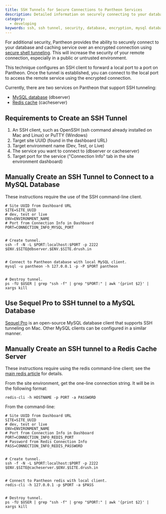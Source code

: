 ```yaml
---
title: SSH Tunnels for Secure Connections to Pantheon Services
description: Detailed information on securely connecting to your database and caching service using SSH tunnels.
category:
  - developing
keywords: ssh, ssh tunnel, security, database, encryption, mysql database, redis cache server
---
```

For additional security, Pantheon provides the ability to securely connect to your database and caching service over an encrypted connection using  [secure shell tunneling](http://en.wikipedia.org/wiki/Tunneling_protocol#Secure_shell_tunneling). This will increase the security of your remote connection, especially in a public or untrusted environment.  

This technique configures an SSH client to forward a local port to a port on Pantheon. Once the tunnel is established, you can connect to the local port to access the remote service using the encrypted connection.  

Currently, there are two services on Pantheon that support SSH tunneling:

- [MySQL database](/docs/articles/local/accessing-mysql-databases/) (dbserver)
- [Redis cache](/docs/articles/sites/redis-as-a-caching-backend/) (cacheserver)

## Requirements to Create an SSH Tunnel

1. An SSH client, such as OpenSSH (ssh command already installed on Mac and Linux) or PuTTY (Windows)
2. Target site UUID (found in the dashboard URL)
3. Target environment name (Dev, Test, or Live)
4. The service you want to connect to (dbserver or cacheserver)
5. Target port for the service ("Connection Info" tab in the site environment dashboard)

## Manually Create an SSH Tunnel to Connect to a MySQL Database

These instructions require the use of the SSH command-line client.

    # Site UUID from Dashboard URL
    SITE=SITE_UUID
    # dev, test or live
    ENV=ENVIRONMENT_NAME
    # Port from Connection Info in Dashboard
    PORT=CONNECTION_INFO_MYSQL_PORT


    # Create tunnel.
    ssh -f -N -L $PORT:localhost:$PORT -p 2222 $ENV.$SITE@dbserver.$ENV.$SITE.drush.in


    # Connect to Pantheon database with local MySQL client.
    mysql -u pantheon -h 127.0.0.1 -p -P $PORT pantheon


    # Destroy tunnel.
    ps -fU $USER | grep "ssh -f" | grep "$PORT:" | awk '{print $2}' | xargs kill

## Use Sequel Pro to SSH tunnel to a MySQL Database

[Sequel Pro](http://www.sequelpro.com/) is an open-source MySQL database client that supports SSH tunneling on Mac. Other MySQL clients can be configured in a similar manner.  

## Manually Create an SSH tunnel to a Redis Cache Server

These instructions require using the redis command-line client; see the [main redis article](/docs/articles/sites/redis-as-a-caching-backend/#using-the-redis-command-line-client) for details.  

From the site environment, get the one-line connection string. It will be in the following format:

    redis-cli -h HOSTNAME -p PORT -a PASSWORD

From the command-line:

    # Site UUID from Dashboard URL
    SITE=SITE_UUID
    # dev, test or live
    ENV=ENVIRONMENT_NAME
    # Port from Connection Info in Dashboard
    PORT=CONNECTION_INFO_REDIS_PORT
    # Password from Redis Connection Info
    PASS=CONNECTION_INFO_REDIS_PASSWORD


    # Create tunnel.
    ssh -f -N -L $PORT:localhost:$PORT -p 2222 $ENV.$SITE@cacheserver.$ENV.$SITE.drush.in


    # Connect to Pantheon redis with local client.
    redis-cli -h 127.0.0.1 -p $PORT -a $PASS


    # Destroy tunnel.
    ps -fU $USER | grep "ssh -f" | grep "$PORT:" | awk '{print $2}' | xargs kill
